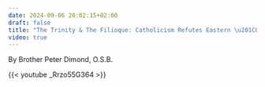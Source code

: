 ```yaml
---
date: 2024-09-06 20:02:15+02:00
draft: false
title: "The Trinity & The Filioque: Catholicism Refutes Eastern \u201COrthodoxy\u201D"
video: true
---
```



By Brother Peter Dimond, O.S.B.

{{< youtube _Rrzo55G364 >}}
